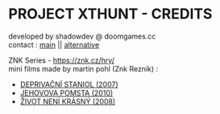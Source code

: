 # PROJECT XTHUNT - CREDITS
developed by shadowdev @ doomgames.cc <br>
contact : <a href="mailto:shadowdevreal@protonmail.com">main</a> || <a href="https://x.com/DoomGamescc">alternative</a>

ZNK Series - <a href="https://znk.cz/hry/">https://znk.cz/hry/</a><br>
mini films made by martin pohl (Znk Reznik) :
- <a href="https://www.youtube.com/watch?v=jJd88Rj59EE">DEPRIVAČNÍ STANIOL (2007)</a>
- <a href="https://www.youtube.com/watch?v=IXrZUz1hkEw">JEHOVOVA POMSTA (2010)</a>
- <a href="https://www.youtube.com/watch?v=iLwYkwMBFqk">ŽIVOT NENÍ KRÁSNÝ (2008)</a>





